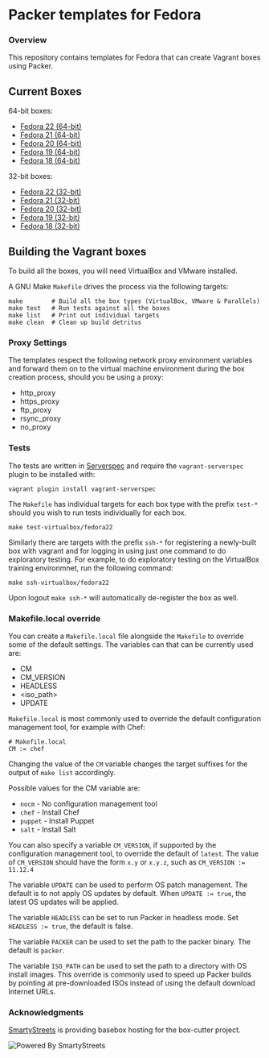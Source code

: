 # Packer templates for Fedora

### Overview

This repository contains templates for Fedora that can create Vagrant boxes
using Packer.

## Current Boxes

64-bit boxes:

* [Fedora 22 (64-bit)](https://atlas.hashicorp.com/boxcutter/boxes/fedora22)
* [Fedora 21 (64-bit)](https://atlas.hashicorp.com/boxcutter/boxes/fedora21)
* [Fedora 20 (64-bit)](https://atlas.hashicorp.com/boxcutter/boxes/fedora20)
* [Fedora 19 (64-bit)](https://atlas.hashicorp.com/boxcutter/boxes/fedora19)
* [Fedora 18 (64-bit)](https://atlas.hashicorp.com/boxcutter/boxes/fedora18)

32-bit boxes:

* [Fedora 22 (32-bit)](https://atlas.hashicorp.com/boxcutter/boxes/fedora22-i386)
* [Fedora 21 (32-bit)](https://atlas.hashicorp.com/boxcutter/boxes/fedora21-i386)
* [Fedora 20 (32-bit)](https://atlas.hashicorp.com/boxcutter/boxes/fedora20-i386)
* [Fedora 19 (32-bit)](https://atlas.hashicorp.com/boxcutter/boxes/fedora19-i386)
* [Fedora 18 (32-bit)](https://atlas.hashicorp.com/boxcutter/boxes/fedora18-i386)


## Building the Vagrant boxes

To build all the boxes, you will need VirtualBox and VMware
installed.

A GNU Make `Makefile` drives the process via the following targets:

    make        # Build all the box types (VirtualBox, VMware & Parallels)
    make test   # Run tests against all the boxes
    make list   # Print out individual targets
    make clean  # Clean up build detritus

### Proxy Settings

The templates respect the following network proxy environment variables
and forward them on to the virtual machine environment during the box creation
process, should you be using a proxy:

* http_proxy
* https_proxy
* ftp_proxy
* rsync_proxy
* no_proxy
 
### Tests

The tests are written in [Serverspec](http://serverspec.org) and require the
`vagrant-serverspec` plugin to be installed with:

    vagrant plugin install vagrant-serverspec

The `Makefile` has individual targets for each box type with the prefix
`test-*` should you wish to run tests individually for each box.

    make test-virtualbox/fedora22
    
Similarly there are targets with the prefix `ssh-*` for registering a
newly-built box with vagrant and for logging in using just one command to
do exploratory testing.  For example, to do exploratory testing
on the VirtualBox training environmnet, run the following command:

    make ssh-virtualbox/fedora22

Upon logout `make ssh-*` will automatically de-register the box as well.

### Makefile.local override

You can create a `Makefile.local` file alongside the `Makefile` to override
some of the default settings.  The variables can that can be currently
used are:

* CM
* CM_VERSION
* HEADLESS
* \<iso_path\>
* UPDATE

`Makefile.local` is most commonly used to override the default configuration
management tool, for example with Chef:

    # Makefile.local
    CM := chef

Changing the value of the `CM` variable changes the target suffixes for
the output of `make list` accordingly.

Possible values for the CM variable are:

* `nocm` - No configuration management tool
* `chef` - Install Chef
* `puppet` - Install Puppet
* `salt`  - Install Salt

You can also specify a variable `CM_VERSION`, if supported by the
configuration management tool, to override the default of `latest`.
The value of `CM_VERSION` should have the form `x.y` or `x.y.z`,
such as `CM_VERSION := 11.12.4`

The variable `UPDATE` can be used to perform OS patch management.  The
default is to not apply OS updates by default.  When `UPDATE := true`,
the latest OS updates will be applied.

The variable `HEADLESS` can be set to run Packer in headless mode.
Set `HEADLESS := true`, the default is false.

The variable `PACKER` can be used to set the path to the packer binary.
The default is `packer`.

The variable `ISO_PATH` can be used to set the path to a directory with
OS install images.  This override is commonly used to speed up Packer
builds by pointing at pre-downloaded ISOs instead of using the default
download Internet URLs.

### Acknowledgments

[SmartyStreets](http://www.smartystreets.com) is providing basebox hosting for the box-cutter project.

![Powered By SmartyStreets](https://smartystreets.com/resources/images/smartystreets-flat.png)
